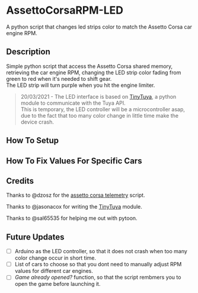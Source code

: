 # AssettoCorsaRPM-LED

A python script that changes led strips color to match the Assetto Corsa car engine RPM.

## Description

Simple python script that access the Assetto Corsa shared memory, retrieving the car engine RPM, changing the LED strip color fading from green to red when it's needed to shift gear.  
The LED strip will turn purple when you hit the engine limiter.

> 20/03/2021 - The LED interface is based on [TinyTuya](https://github.com/jasonacox/tinytuya), a python module to communicate with the Tuya API.  
> This is temporary, the LED controller will be a microcontroller asap, due to the fact that too many color change in little time make the device crash.
## How To Setup

## How To Fix Values For Specific Cars

## Credits
Thanks to @dzosz  for the [assetto corsa telemetry](https://github.com/dzosz/OpenRacingHUD/blob/master/scripts/assetto_corsa_telemetry_reader.py) script.

Thanks to @jasonacox for writing the [TinyTuya](https://github.com/jasonacox/tinytuya) module.

Thanks to @sal65535 for helping me out with pytoon.

## Future Updates
- [ ] Arduino as the LED controller, so that it does not crash when too many color change occur in short time.
- [ ] List of cars to choose so that you dont need to manually adjust RPM values for different car engines.
- [ ] _Game already opened?_ function, so that the script rembmers you to open the game before launching it.